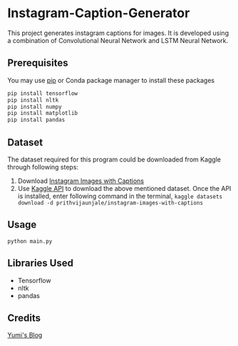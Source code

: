 # Instagram-Caption-Generator

This project generates instagram captions for images. It is developed using a combination of Convolutional Neural Network and LSTM Neural Network.

## Prerequisites
You may use [pip](https://pip.pypa.io/en/stable/) or Conda package manager to install these packages
```bash
pip install tensorflow
pip install nltk
pip install numpy
pip install matplotlib
pip install pandas
```

## Dataset
The dataset required for this program could be downloaded from Kaggle through following steps:
1. Download [Instagram Images with Captions](https://www.kaggle.com/prithvijaunjale/instagram-images-with-captions)
2. Use [Kaggle API](https://github.com/Kaggle/kaggle-api) to download the above mentioned dataset. Once the API is installed, enter following command in the terminal, `kaggle datasets download -d prithvijaunjale/instagram-images-with-captions`

## Usage
```python main.py```

## Libraries Used
- Tensorflow
- nltk
- pandas

## Credits
[Yumi's Blog](https://fairyonice.github.io/Develop_an_image_captioning_deep_learning_model_using_Flickr_8K_data.html)
